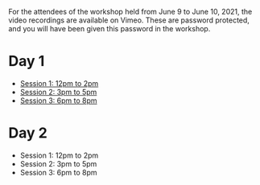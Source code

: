 For the attendees of the workshop held from June 9 to June 10, 2021, the video recordings are available on Vimeo.
These are password protected, and you will have been given this password in the workshop.

# Day 1

* [Session 1: 12pm to 2pm](https://vimeo.com/560868001)
* [Session 2: 3pm to 5pm](https://vimeo.com/560948887)
* [Session 3: 6pm to 8pm](https://vimeo.com/561028853)

# Day 2

* Session 1: 12pm to 2pm
* Session 2: 3pm to 5pm
* Session 3: 6pm to 8pm

